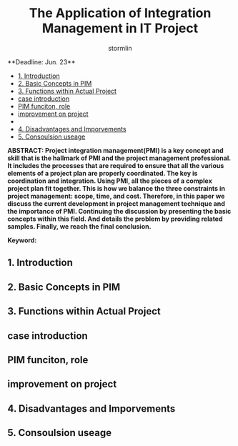 <h1 style="text-align: center">The Application of Integration Management in IT Project</h1>
<p style="text-align: center">stormlin</p>
**Deadline: Jun. 23**

<!-- TOC -->

- [1. Introduction](#1-introduction)
- [2. Basic Concepts in PIM](#2-basic-concepts-in-pim)
- [3. Functions within Actual Project](#3-functions-within-actual-project)
- [case introduction](#case-introduction)
- [PIM funciton, role](#pim-funciton-role)
- [improvement on project](#improvement-on-project)
- [](#)
- [4. Disadvantages and Imporvements](#4-disadvantages-and-imporvements)
- [5. Consoulsion useage](#5-consoulsion-useage)

<!-- /TOC -->

**ABSTRACT: Project integration management(PMI) is a key concept and skill that is the hallmark of PMI and the project management professional. It includes the processes that are required to ensure that all the various elements of a project plan are properly coordinated. The key is coordination and integration. Using PMI, all the pieces of a complex project plan fit together. This is how we balance the three constraints in project management: scope, time, and cost. Therefore, in this paper we discuss the current development in project management technique and the importance of PMI. Continuing the discussion by presenting the basic concepts within this field. And details the problem by providing related samples. Finally, we reach the final conclusion.**

**Keyword:**

## 1. Introduction

## 2. Basic Concepts in PIM

## 3. Functions within Actual Project

## case introduction

## PIM funciton, role

## improvement on project

## 

## 4. Disadvantages and Imporvements

## 5. Consoulsion useage